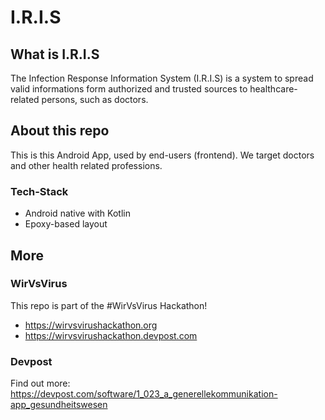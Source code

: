 # I.R.I.S

[logo]: https://raw.githubusercontent.com/larsmathuseck/doc-connect/master/app/src/main/res/drawable/irislogo.png

## What is I.R.I.S
The Infection Response Information System (I.R.I.S) is a system to spread valid informations form authorized and trusted sources to healthcare-related persons, such as doctors.

## About this repo
This is this Android App, used by end-users (frontend). We target doctors and other health related professions.

### Tech-Stack
* Android native with Kotlin
* Epoxy-based layout

## More
### WirVsVirus
This repo is part of the #WirVsVirus Hackathon!

* https://wirvsvirushackathon.org
* https://wirvsvirushackathon.devpost.com

### Devpost
Find out more: https://devpost.com/software/1_023_a_generellekommunikation-app_gesundheitswesen



